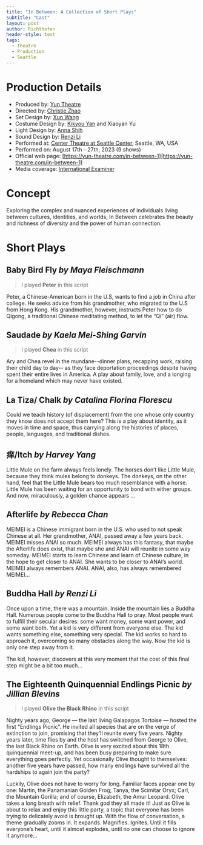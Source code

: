 ```yaml
---
title: "In Between: A Collection of Short Plays"
subtitle: "Cast"
layout: post
author: Richthofen
header-style: text
tags:
  - Theatre
  - Production
  - Seattle
---
```


# Production Details
- Produced by: [Yun Theatre](https://yun-theatre.com/)
- Directed by: [Christie Zhao](https://www.christiezhao.com/)
- Set Design by: [Xun Wang](https://www.xunwang-architect.com/)
- Costume Design by: [Kikyou Yan](https://kikyouyan.com/) and Xiaoyan Yu
- Light Design by: [Anna Shih](https://www.anna-shih.com/)
- Sound Design by: [Renzi Li](https://www.lirenzi.com/)
- Performed at: [Center Theatre at Seattle Center](https://theatrepugetsound.org/product/tps-center-theatre/), Seattle, WA, USA
- Performed on: August 17th - 27th, 2023 (9 shows)
- Official web page: [https://yun-theatre.com/in-between-1](https://yun-theatre.com/in-between-1)
- Media coverage: [International Examiner](https://iexaminer.org/seattles-yun-theatre-seeks-to-elevate-drama-based-on-chinese-and-american-stories/)

# Concept
Exploring the complex and nuanced experiences of individuals living between cultures, identities, and worlds, In Between celebrates the beauty and richness of diversity and the power of human connection.

# Short Plays

## Baby Bird Fly *by Maya Fleischmann*
> I played **Peter** in this script

Peter, a Chinese-American born in the U.S, wants to find a job in China after college. He seeks advice from his grandmother, who migrated to the U.S from Hong Kong. His grandmother, however, instructs Peter how to do Qigong, a traditional Chinese meditating method, to let the “Qi” (air) flow.

## Saudade *by Kaela Mei-Shing Garvin*
> I played **Chea** in this script

Ary and Chea revel in the mundane--dinner plans, recapping work, raising their child day to day-- as they face deportation proceedings despite having spent their entire lives in America. A play about family, love, and a longing for a homeland which may never have existed.


## La Tiza/ Chalk *by Catalina Florina Florescu*
Could we teach history (of displacement) from the one whose only country they know does not accept them here? This is a play about identity, as it moves in time and space, thus carrying along the histories of places, people, languages, and traditional dishes.

## 痒/Itch *by Harvey Yang*
Little Mule on the farm always feels lonely. The horses don’t like Little Mule, because they think mules belong to donkeys. The donkeys, on the other hand, feel that the Little Mule bears too much resemblance with a horse. Little Mule has been waiting for an opportunity to bond with either groups. And now, miraculously, a golden chance appears …

## Afterlife *by Rebecca Chan*
MEIMEI is a Chinese immigrant born in the U.S. who used to not speak Chinese at all. Her grandmother, ANAI, passed away a few years back. MEIMEI misses ANAI so much. MEIMEI always has this fantasy, that maybe the Afterlife does exist, that maybe she and ANAI will reunite in some way someday. MEIMEI starts to learn Chinese and learn of Chinese culture, in the hope to get closer to ANAI. She wants to be closer to ANAI’s world. MEIMEI always remembers ANAI. ANAI, also, has always remembered MEIMEI…

## Buddha Hall *by Renzi Li*
Once upon a time, there was a mountain. Inside the mountain lies a Buddha Hall. Numerous people come to the Buddha Hall to pray. Most people want to fulfill their secular desires: some want money, some want power, and some want both. Yet a kid is very different from everyone else. The kid wants something else, something very special. The kid works so hard to approach it, overcoming so many obstacles along the way. Now the kid is only one step away from it.

The kid, however, discovers at this very moment that the cost of this final step might be a bit too much…

## The Eighteenth Quinquennial Endlings Picnic *by Jillian Blevins*
> I played **Olive the Black Rhino** in this script

Nighty years ago, George — the last living Galapagos Tortoise — hosted the first “Endlings Picnic”. He invited all species that are on the verge of extinction to join, promising that they’ll reunite every five years. Nighty years later, time flies by and the host has switched from George to Olive, the last Black Rhino on Earth. Olive is very excited about this 18th quinquennial meet-up, and has been busy preparing to make sure everything goes perfectly. Yet occasionally Olive thought to themselves: another five years have passed, how many endlings have survived all the hardships to again join the party?

Luckily, Olive does not have to worry for long. Familiar faces appear one by one: Martin, the Panamanian Golden Frog; Tanya, the Scimitar Oryx; Carl, the Mountain Gorilla; and of course, Elizabeth, the Amur Leopard. Olive takes a long breath with relief. Thank god they all made it! Just as Olive is about to relax and enjoy this little party, a topic that everyone has been trying to delicately avoid is brought up. With the flow of conversation, a theme gradually zooms in. It expands. Magnifies. Ignites. Until it fills everyone’s heart, until it almost explodes, until no one can choose to ignore it anymore…
